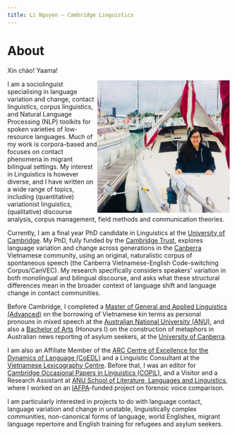 ```yaml
---
title: Li Nguyen — Cambridge Linguistics
---
```


# About

Xin chào! Yaama! 

<img id="my-picture" src="boat.jpg" width="300" height="300" align="right">

I am a sociolinguist specialising in language variation and change, contact linguistics, corpus linguistics, and Natural Language Processing (NLP) toolkits for spoken varieties of low-resource languages. Much of my work is corpora-based and focuses on contact phenomena in migrant bilingual settings. My interest in Linguistics is however diverse, and I have written on a wide range of topics, including (quantitative) variationist linguistics, (qualitative) discourse analysis, corpus management, field methods and communication theories. 

Currently, I am a final year PhD candidate in Linguistics at the [University of Cambridge](https://www.cam.ac.uk/). My PhD, fully funded by the [Cambridge Trust](https://www.cambridgetrust.org/), explores language variation and change across generations in the [Canberra](https://www.britannica.com/place/Australian-Capital-Territory#ref960967) Vietnamese community, using an original, naturalistic corpus of spontaneous speech (the Canberra Vietnamese-English Code-switching Corpus/CanVEC). My research specifically considers speakers' variation in both monolingual and bilingual discourse, and asks what these structural differences mean in the broader context of language shift and language change in contact communities. 

Before Cambridge, I completed a [Master of General and Applied Linguistics (Advanced)](https://programsandcourses.anu.edu.au/program/VLING) on the borrowing of Vietnamese kin terms as personal pronouns in mixed speech at the [Australian National University (ANU)](http://www.anu.edu.au/), and also a [Bachelor of Arts](https://www.canberra.edu.au/coursesandunits/course?course_cd=922AA&version_number=3) (Honours I) on the construction of metaphors in Australian news reporting of asylum seekers, at the [University of Canberra](https://www.canberra.edu.au/). 

I am also an Affiliate Member of the [ARC Centre of Excellence for the Dynamics of Language (CoEDL)](http://www.dynamicsoflanguage.edu.au/) and a Linguistic Consultant at the [Vietnamese Lexicography Centre](http://www.vietlex.com/). Before that, I was an editor for [Cambridge Occasional Papers in Linguistics (COPiL)](http://www.ling.cam.ac.uk/COPIL/), and a Visitor and a Research Assistant at [ANU School of Literature, Languages and Linguistics](http://slll.cass.anu.edu.au/), where I worked on an [IAFPA](https://www.iafpa.net/)-funded project on forensic voice comparison. 

I am particularly interested in projects to do with language contact, language variation and change in unstable, linguistically complex communities, non-canonical forms of language, world Englishes, migrant language repertoire and English training for refugees and asylum seekers. 
